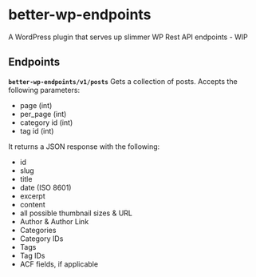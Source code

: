 # better-wp-endpoints
A WordPress plugin that serves up slimmer WP Rest API endpoints - WIP

## Endpoints
**`better-wp-endpoints/v1/posts`**
Gets a collection of posts. Accepts the following parameters:

- page (int)
- per_page (int)
- category id (int)
- tag id  (int)

It returns a JSON response with the following:
- id
- slug
- title
- date (ISO 8601)
- excerpt
- content
- all possible thumbnail sizes & URL
- Author & Author Link
- Categories
- Category IDs
- Tags
- Tag IDs
- ACF fields, if applicable
